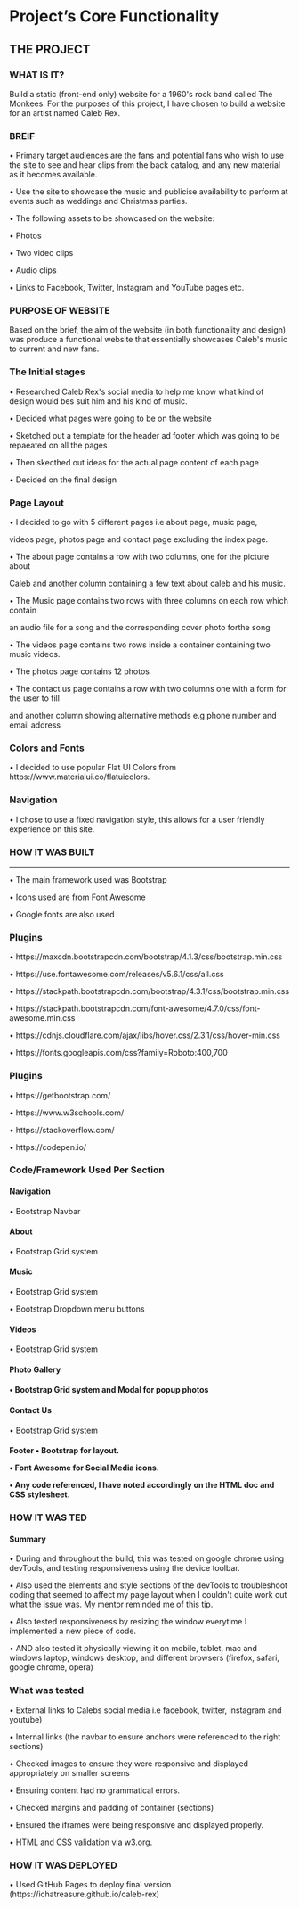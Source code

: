 <h1>Project’s Core Functionality</h1>

<h2> THE PROJECT </h2>

<h3> WHAT IS IT? </h3>

<p> Build a static (front-end only) website for a 1960's rock band called The Monkees. For the purposes of this project, I have chosen to build a website for an artist named Caleb Rex. </p>

<h3>BREIF</h3>
<P> •	Primary target audiences are the fans and potential fans who wish to use the site to see and hear clips from the back catalog, and any new material as it becomes available.</p>
<P> •	Use the site to showcase the music and publicise availability to perform at events such as weddings and Christmas parties.</p>
<P> •	The following assets to be showcased on the website:</p>
<P>     •	Photos</p>
<P>     •	Two video clips</p>
<P>     •	Audio clips</p>
<P>     •	Links to Facebook, Twitter, Instagram and YouTube pages etc.</p>

<h3>PURPOSE OF WEBSITE </h3>
<p> Based on the brief, the aim of the website (in both functionality and design) was produce a functional website that essentially showcases Caleb's music to current and new fans.</p>

<h3> The Initial stages </h3>
<P>     •	Researched Caleb Rex's social media to help me know what kind of design would bes suit him and his kind of music.</p>
<P>     •	Decided what pages were going to be on the website</p>
<P>     •	Sketched out a template for the header ad footer which was going to be repaeated on all the pages</p>
<P>     •	Then skecthed out ideas for the actual page content of each page</p>
<P>     •	Decided on the final design</p>

<h3> Page Layout </h3>
<P>     •	I decided to go with 5 different pages i.e about page, music page, </p>
<p>         videos page, photos page and contact page excluding the index page.</p>
<P>     •	The about page contains a row with two columns, one for the picture about </p>
<p>         Caleb and another column containing a few text about caleb and his music.</p>
<P>     •	The Music page contains two rows with three columns on each row which contain</p>
<p>         an audio file for a song and the corresponding cover photo forthe song </p>
<P>     •	The videos page contains two rows inside a container containing two music videos. </p>
<P>     •	The photos page contains 12 photos</p>
<P>     •	The contact us page contains a row with two columns one with a form for the user to fill</p>
<P>     	and another column showing alternative methods e.g phone number and email address</p>

<h3> Colors and Fonts </h3>
<P>     •   I decided to use popular Flat UI Colors from https://www.materialui.co/flatuicolors.</p>

<h3> Navigation </h3>
<p>     •   I chose to use a fixed navigation style, this allows for a user friendly experience on this site. </p>


<h3> HOW IT WAS BUILT </h3>
<hr>
<p>     •   The main framework used was Bootstrap</p>
<p>     •   Icons used are from Font Awesome</p>
<p>     •   Google fonts are also used</p>

<h3> Plugins </h3>
<p>     •   https://maxcdn.bootstrapcdn.com/bootstrap/4.1.3/css/bootstrap.min.css</p>
<p>     •   https://use.fontawesome.com/releases/v5.6.1/css/all.css</p>
<p>     •   https://stackpath.bootstrapcdn.com/bootstrap/4.3.1/css/bootstrap.min.css</p>
<p>     •   https://stackpath.bootstrapcdn.com/font-awesome/4.7.0/css/font-awesome.min.css</p>
<p>     •   https://cdnjs.cloudflare.com/ajax/libs/hover.css/2.3.1/css/hover-min.css</p>
<p>     •   https://fonts.googleapis.com/css?family=Roboto:400,700</p>

<h3> Plugins </h3>
<p>     •   https://getbootstrap.com/</p>
<p>     •   https://www.w3schools.com/</p>
<p>     •   https://stackoverflow.com/</p>
<p>     •   https://codepen.io/</p>

<h3> Code/Framework Used Per Section </h3>
<h4> Navigation </h4>
<p>     •	Bootstrap Navbar</p>

<h4>About</h4>
<p>     •	Bootstrap Grid system</p>

<h4>Music</h4>
<p>     •	Bootstrap Grid system</p>
<p>     •	Bootstrap Dropdown menu buttons</p>

<h4> Videos</h4>
<p>     •	Bootstrap Grid system</p>

<h4>Photo Gallery<h4>
<p>     •	Bootstrap Grid system and Modal for popup photos</p>

<h4>Contact Us</h4>
<p>     •	Bootstrap Grid system</p>

<h4>Footer</
<p>     •	Bootstrap for layout.</p>
<p>     •   Font Awesome for Social Media icons.</p>
<p>     •	Any code referenced, I have noted accordingly on the HTML doc and CSS stylesheet.</p>

<h3> HOW IT WAS TED </h3>
<h4> Summary </h4>
<p>     •	During and throughout the build, this was tested on google chrome using devTools, and testing responsiveness using the device toolbar.</p>
<p>     •	Also used the elements and style sections of the devTools to troubleshoot coding that seemed to affect my page layout when I couldn't quite work out what the issue was. My mentor reminded me of this tip.</p>
<p>     •	Also tested responsiveness by resizing the window everytime I implemented a new piece of code.</p>
<p>     •	AND also tested it physically viewing it on mobile, tablet, mac and windows laptop, windows desktop, and different browsers (firefox, safari, google chrome, opera)</p>

<h3> What was tested </h3>
<p>     •	External links to Calebs social media i.e facebook, twitter, instagram and youtube)</p>
<p>     •	Internal links (the navbar to ensure anchors were referenced to the right sections)</p>
<p>     •	Checked images to ensure they were responsive and displayed appropriately on smaller screens</p>
<p>     •	Ensuring content had no grammatical errors.</p>
<p>     •	Checked margins and padding of container (sections)</p>
<p>     •	Ensured the iframes were being responsive and displayed properly.</p>
<p>     •	HTML and CSS validation via w3.org.</p>

<h3> HOW IT WAS DEPLOYED </h3>
<p>     •	Used GitHub Pages to deploy final version (https://ichatreasure.github.io/caleb-rex)</p>

